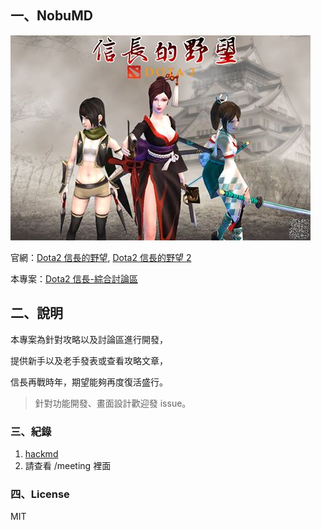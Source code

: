 ## 一、NobuMD
![Dota2 信長的野望](https://raw.githubusercontent.com/explooosion/NobuMD/master/nobumd-f/src/img/banner2.jpg)  
  
官網：[Dota2 信長的野望](https://nobu.gg/), [Dota2 信長的野望 2](https://nobu.gg/nobu/zhtw/list_hero)

本專案：[Dota2 信長-綜合討論區](https://robby570.tw/NobuMD)

## 二、說明  
本專案為針對攻略以及討論區進行開發，　　

提供新手以及老手發表或查看攻略文章，　　

信長再戰時年，期望能夠再度復活盛行。　　
  
> 針對功能開發、畫面設計歡迎發 issue。  

### 三、紀錄

1. [hackmd](https://hackmd.io/s/ryX8q_7v-)
2. 請查看 /meeting 裡面

### 四、License
MIT

